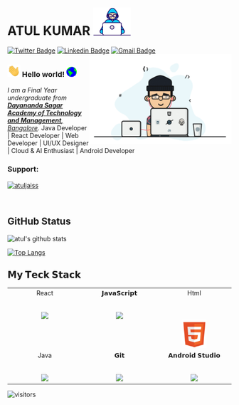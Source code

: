 # ATUL KUMAR&nbsp;<img src="https://github.com/shubhaam13/shubham/blob/master/Assets/Developer.gif" width="85px">
[![Twitter Badge](https://img.shields.io/badge/-@atuljaiss-1ca0f1?style=flat-square&labelColor=1ca0f1&logo=twitter&logoColor=white&link=https://twitter.com/atuljaiss)](https://twitter.com/wolveri62723087) [![Linkedin Badge](https://img.shields.io/badge/-atuljaiss-blue?style=flat-square&logo=Linkedin&logoColor=white&link=https://www.linkedin.com/in/atuljaiss/)](https://www.linkedin.com/in/atuljaiss/)
[![Gmail Badge](https://img.shields.io/badge/-mail2atuljaiss@gmail.com-c14438?style=flat-square&logo=Gmail&logoColor=white&link=mailto:mail2atuljaiss@gmail.com)](mailto:mail2atuljaiss@gmail.com) 
<img align="right" alt="PC GIF" src="https://github.com/shubhaam13/shubham/blob/master/Assets/1_IRGHmiGsa16stedQvIaZfw.gif" width="320" />

### <img src="https://github.com/shubhaam13/shubham/blob/master/Assets/Hi.gif" width="29px"> Hello world!&nbsp;<img src="https://github.com/shubhaam13/shubham/blob/master/Assets/Earth.gif" width="24px">

<p>
  <em>
    I am a Final Year undergraduate from <a href="https://www.dsatm.edu.in/"> <b>Dayananda Sagar Academy of Technology and Management</b>, Bangalore</a>.
  </em>  
  Java Developer | React Developer | Web Developer | UI/UX Designer | Cloud & AI Enthusiast | Android Developer
</p>

<h3 align="left">Support:</h3>
<p><a href="https://www.buymeacoffee.com/atulkumar1D"> <img align="center" src="https://cdn.buymeacoffee.com/buttons/v2/default-yellow.png" height="50" width="210" alt="atuljaiss" /></a></p>


<br>

## GitHub Status

![atul's github stats](https://github-readme-stats.vercel.app/api?username=atuljaiss&show_icons=true&hide_border=true&theme=onedark)

[![Top Langs](https://github-readme-stats.vercel.app/api/top-langs/?username=atuljaiss&layout=compact&theme=onedark)](https://github.com/anuraghazra/github-readme-stats)


## 𝗠𝘆 𝗧𝗲𝗰𝗸 𝗦𝘁𝗮𝗰𝗸

<table>
  <tbody>
    <tr valign="top">
      <td width="25%" align="center">
        <span>React</span><br><br><br>
        <img height="64px" src="https://cdn.svgporn.com/logos/react.svg">
      </td>
      <td width="25%" align="center">
        <span>𝗝𝗮𝘃𝗮𝗦𝗰𝗿𝗶𝗽𝘁</span><br><br><br>
        <img height="64px" src="https://cdn.svgporn.com/logos/javascript.svg">
      </td>
      <td width="25%" align="center">
        <span>Html</span><br><br><br><br>
        <img height="64px" src="https://github.com/shubhaam13/shubhaam13/blob/master/Assets/html.jpg">
      </td>
    </tr>
    <tr valign="top">
      <td width="25%" align="center">
        <span>Java</span><br><br><br>
        <img height="64px" src="https://www.svgrepo.com/show/184143/java.svg">
      </td>
      <td width="25%" align="center">
        <span>𝗚𝗶𝘁</span><br><br><br>
        <img height="64px" src="https://cdn.svgporn.com/logos/git-icon.svg">
      </td>
      <td width="25%" align="center">
        <span>𝗔𝗻𝗱𝗿𝗼𝗶𝗱 𝗦𝘁𝘂𝗱𝗶𝗼</span><br><br><br>
        <img height="64px" src="https://cdn.svgporn.com/logos/android-icon.svg">
      </td>
    </tr>
    <tr valign="top">
    </tr>
  </tbody>
</table>


![visitors](https://visitor-badge.laobi.icu/badge?page_id=atuljaiss)

